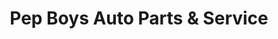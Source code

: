 ---
title: "Pep Boys Auto Parts & Service"
url: /laurel/pep-boys-auto-parts-and-service/
shop: car repair
---